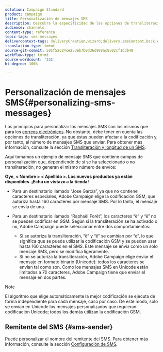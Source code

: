 ```yaml
---
solution: Campaign Standard
product: campaign
title: Personalización de mensajes SMS
description: Descubra la especificidad de las opciones de transliteración al personalizar los mensajes SMS.
audience: channels
content-type: reference
topic-tags: sms-messages
delivercontext-tags: deliveryCreation,wizard;delivery,smsContent,back;delivery,smsContent,back
translation-type: tm+mt
source-git-commit: 501f52624ce253eb7b0d36d908ac8502cf1d3b48
workflow-type: tm+mt
source-wordcount: '331'
ht-degree: 100%

---
```



# Personalización de mensajes SMS{#personalizing-sms-messages}

Los principios para personalizar los mensajes SMS son los mismos que para los [correos electrónicos](../../designing/using/personalization.md#inserting-a-personalization-field). No obstante, debe tener en cuenta las opciones de transliteración, ya que estas pueden afectar a la codificación y, por tanto, al número de mensajes SMS que enviar. Para obtener más información, consulte la sección [Transliteración y longitud de un SMS](../../administration/using/configuring-sms-channel.md#sms-encoding--length-and-transliteration).

Aquí tomamos un ejemplo de mensaje SMS que contiene campos de personalización que, dependiendo de si se ha seleccionado o no transliteración, no generan el mismo número de envíos:

**Oye, &lt; Nombre > &lt; Apellido >. Los nuevos productos ya están disponibles. ¡Echa un vistazo a la tienda!**

* Para un destinatario llamado “Jose García”, ya que no contiene caracteres especiales, Adobe Campaign elige la codificación GSM, que autoriza hasta 160 caracteres por mensaje SMS. Por lo tanto, el mensaje se envía de una.
* Para un destinatario llamado “Raphaël Forêt”, los caracteres “ë” y “ê” no se pueden codificar en GSM. Según si la transliteración se ha activado o no, Adobe Campaign puede seleccionar entre dos comportamientos:

   * Si se autoriza la transliteración, “ë” y “ê” se cambian por “e”, lo que significa que se puede utilizar la codificación GSM y se pueden usar hasta 160 caracteres en el SMS. Este mensaje se envía como un solo mensaje SMS, pero se modifica ligeramente.
   * Si no se autoriza la transliteración, Adobe Campaign elige enviar el mensaje en formato binario (Unicode): todos los caracteres se envían tal como son. Como los mensajes SMS en Unicode están limitados a 70 caracteres, Adobe Campaign tiene que enviar el mensaje en dos partes.

>[!NOTE]
>
>El algoritmo que elige automáticamente la mejor codificación se ejecuta de forma independiente para cada mensaje, caso por caso. De este modo, solo se envían en Unicode los mensajes personalizados que requieran codificación Unicode; todos los demás utilizan la codificación GSM.

## Remitente del SMS {#sms-sender}

Puede personalizar el nombre del remitente del SMS. Para obtener más información, consulte la sección [Configuración de SMS](../../administration/using/configuring-sms-channel.md#configuring-sms-properties).
